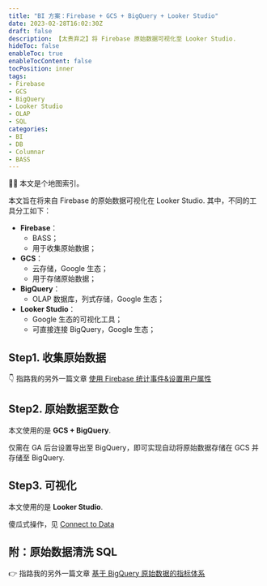 ```yaml
---
title: "BI 方案：Firebase + GCS + BigQuery + Looker Studio"
date: 2023-02-28T16:02:30Z
draft: false
description: 【太贵弃之】将 Firebase 原始数据可视化至 Looker Studio.
hideToc: false
enableToc: true
enableTocContent: false
tocPosition: inner
tags:
- Firebase
- GCS
- BigQuery
- Looker Studio
- OLAP
- SQL
categories:
- BI
- DB
- Columnar
- BASS
---
```


🙇‍♀️ 本文是个地图索引。

本文旨在将来自 Firebase 的原始数据可视化在 Looker Studio. 其中，不同的工具分工如下：

- **Firebase**：
  - BASS；
  - 用于收集原始数据；
- **GCS**：
  - 云存储，Google 生态；
  - 用于存储原始数据；
- **BigQuery**：
  - OLAP 数据库，列式存储，Google 生态；
- **Looker Studio**：
  - Google 生态的可视化工具；
  - 可直接连接 BigQuery，Google 生态；

## Step1. 收集原始数据

👇 指路我的另外一篇文章 <a href="https://mollywangup.com/posts/tracking-logevent-and-setuserproperty-with-firebase-sdk/" target="_blank">使用 Firebase 统计事件&设置用户属性</a>

## Step2. 原始数据至数仓

本文使用的是 **GCS + BigQuery**.

仅需在 GA 后台设置导出至 BigQuery，即可实现自动将原始数据存储在 GCS 并存储至 BigQuery.

## Step3. 可视化

本文使用的是 **Looker Studio**.

傻瓜式操作，见 [Connect to Data](https://lookerstudio.google.com/data)

## 附：原始数据清洗 SQL

👉 指路我的另外一篇文章 <a href="https://mollywangup.com/posts/common-dimensions-and-metrics-based-on-bigquery-raw-data/" target="_blank">基于 BigQuery 原始数据的指标体系</a>
